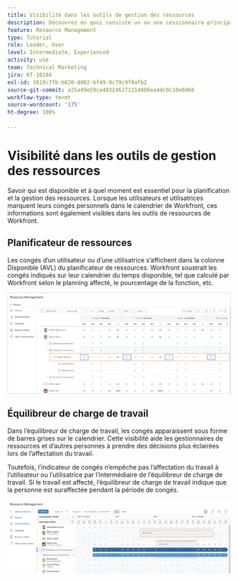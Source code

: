 ```yaml
---
title: Visibilité dans les outils de gestion des ressources
description: Découvrez en quoi consiste un ou une cessionnaire principal et comment il ou elle affecte la gestion de vos ressources.
feature: Resource Management
type: Tutorial
role: Leader, User
level: Intermediate, Experienced
activity: use
team: Technical Marketing
jira: KT-10184
exl-id: 3818c7fb-b820-4002-bf49-9c79c9f0afb2
source-git-commit: a25a49e59ca483246271214886ea4dc9c10e8d66
workflow-type: tm+mt
source-wordcount: '175'
ht-degree: 100%

---
```


# Visibilité dans les outils de gestion des ressources

Savoir qui est disponible et à quel moment est essentiel pour la planification et la gestion des ressources. Lorsque les utilisateurs et utilisatrices marquent leurs congés personnels dans le calendrier de Workfront, ces informations sont également visibles dans les outils de ressources de Workfront.

## Planificateur de ressources

Les congés d’un utilisateur ou d’une utilisatrice s’affichent dans la colonne Disponible (AVL) du planificateur de ressources. Workfront soustrait les congés indiqués sur leur calendrier du temps disponible, tel que calculé par Workfront selon le planning affecté, le pourcentage de la fonction, etc.

![Congés dans la colonne disponible](assets/vis_01.png)

## Équilibreur de charge de travail

Dans l’équilibreur de charge de travail, les congés apparaissent sous forme de barres grises sur le calendrier. Cette visibilité aide les gestionnaires de ressources et d’autres personnes à prendre des décisions plus éclairées lors de l’affectation du travail.

Toutefois, l’indicateur de congés n’empêche pas l’affectation du travail à l’utilisateur ou l’utilisatrice par l’intermédiaire de l’équilibreur de charge de travail. Si le travail est affecté, l’équilibreur de charge de travail indique que la personne est suraffectée pendant la période de congés.

![Barre grise des congés](assets/vis_02.png)
